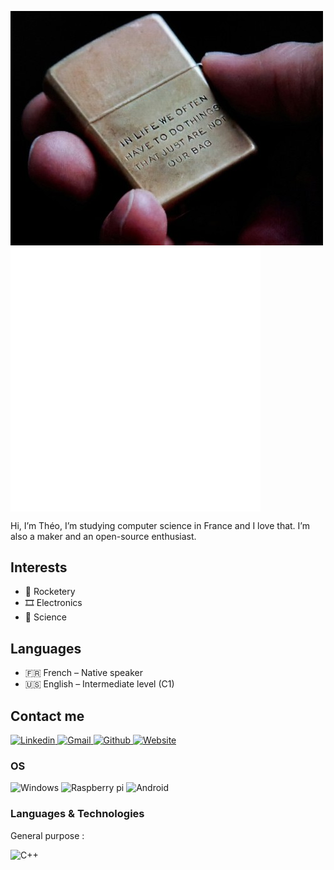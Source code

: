 ![](/Banner.jpg)
<img align="center" src="/metrics.svg" alt="Metrics" width="400">

Hi, I’m Théo, I’m studying computer science in France and I love that. I’m also a maker and an open-source enthusiast. 

## Interests

- 🔭 Rocketery
- 🎞 Electronics
- 🧪 Science

## Languages

- 🇫🇷 French – Native speaker
- 🇺🇸 English – Intermediate level (C1)

## Contact me

<p>
  <a href="https://www.linkedin.com/in/th%C3%A9o-le-bail-889477210/" target="_blank">
    <img alt="Linkedin" height="26px" src="https://img.shields.io/badge/LinkedIn-0077B5?style=for-the-badge&logo=linkedin&logoColor=white"/>
  </a>
  <a href="mailto:theolebail02@gmail.com">
    <img alt="Gmail" height="26px" src="https://img.shields.io/badge/Gmail-D14836?style=for-the-badge&logo=gmail&logoColor=white"/>
  </a>
  <a href="https://github.com/TLBail" target="_blank">
    <img alt="Github" height="26px" src="https://img.shields.io/badge/GitHub-100000?style=for-the-badge&logo=github&logoColor=white"/>
  </a>
  <a href="https://portfolio.tlbail.fr" target="_blank">
    <img alt="Website" height="26px" src="https://img.shields.io/badge/website-000000?style=for-the-badge&logo=About.me&logoColor=white"/>
  </a>
</p>

### OS

<p>
  <img alt="Windows" height="26px" src="https://img.shields.io/badge/Windows-0078D6?style=for-the-badge&logo=windows&logoColor=white"/>
  <img alt="Raspberry pi" height="26px" src="https://img.shields.io/badge/Raspberrry%20pi-87CF3E?style=for-the-badge&logo=raspberry-pi&logoColor=white"/>
  <img alt="Android" height="26px" src="https://img.shields.io/badge/Android-3DDC84?style=for-the-badge&logo=android&logoColor=white"/>
</p>

### Languages & Technologies

General purpose :

<p>
  <img alt="C++" height="26px" src="https://img.shields.io/badge/C%2B%2B-00599C?style=for-the-badge&logo=c%2B%2B&logoColor=white"/>

